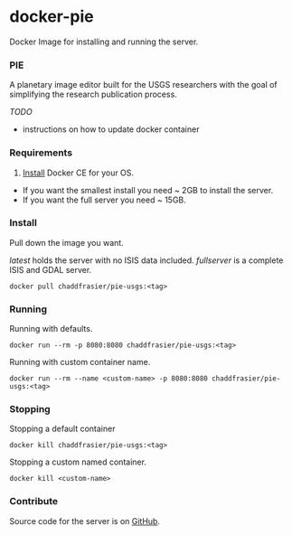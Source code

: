# docker-pie
Docker Image for installing and running the server.

### PIE
A planetary image editor built for the USGS researchers with the goal of simplifying the research publication process.

*TODO*
- instructions on how to update docker container

### Requirements
1. [Install](https://docs.docker.com/engine/install/) Docker CE for your OS.
- If you want the smallest install you need ~ 2GB to install the server.
- If you want the full server you need ~ 15GB.

### Install

Pull down the image you want.

*latest* holds the server with no ISIS data included.
*fullserver* is a complete ISIS and GDAL server.
```
docker pull chaddfrasier/pie-usgs:<tag>
```

### Running
Running with defaults.
```
docker run --rm -p 8080:8080 chaddfrasier/pie-usgs:<tag>
```

Running with custom container name.
```
docker run --rm --name <custom-name> -p 8080:8080 chaddfrasier/pie-usgs:<tag>
```

### Stopping
Stopping a default container
```
docker kill chaddfrasier/pie-usgs:<tag>
```

Stopping a custom named container.
```
docker kill <custom-name>
```

### Contribute
Source code for the server is on [GitHub](https://github.com/ChaddFrasier/docker-pie).